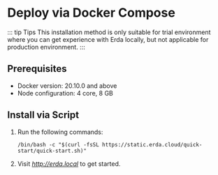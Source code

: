 # Deploy via Docker Compose

::: tip Tips
This installation method is only suitable for trial environment where you can get experience with Erda locally, but not applicable for production environment.
:::

## Prerequisites

- Docker version: 20.10.0 and above
- Node configuration: 4 core, 8 GB

## Install via Script

1. Run the following commands:

   ```shell
   /bin/bash -c "$(curl -fsSL https://static.erda.cloud/quick-start/quick-start.sh)"
   ```

2. Visit *http://erda.local* to get started.
